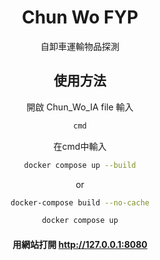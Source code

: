 <h1 align="center"><b>Chun Wo FYP</b></h1>

<p align="center">自卸車運輸物品探測</p>

<main style="text-align: center;">

## 使用方法
 
開啟 Chun_Wo_IA file 輸入
```bash
cmd
```

在cmd中輸入
```bash
docker compose up --build
```
or
```bash
docker-compose build --no-cache
```
```bash
docker compose up
```

#### 用網站打開 http://127.0.0.1:8080
</main>




